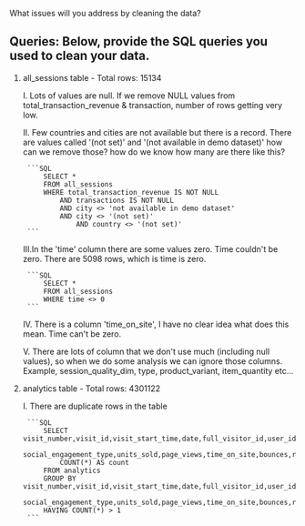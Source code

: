 What issues will you address by cleaning the data?

Queries:
Below, provide the SQL queries you used to clean your data.
----------------------------------------------------------------------------


1) all_sessions table - Total rows: 15134

	I. 	Lots of values are null. If we remove NULL values from total_transaction_revenue & transaction, number of rows getting very low. 
	
	II. Few countries and cities are not available but there is a record. There are values called 
		'(not set)' and '(not available in demo dataset)' how can we remove those? how do we know how many are there like this?

		```SQL
			SELECT *
			FROM all_sessions
			WHERE total_transaction_revenue IS NOT NULL 
				AND transactions IS NOT NULL
				AND city <> 'not available in demo dataset'
				AND city <> '(not set)' 
					AND country <> '(not set)' 
		```
	
	III.In the 'time' column there are some values zero. Time couldn't be zero. There are 5098 rows, which is time is zero. 

		```SQL
			SELECT *
			FROM all_sessions
			WHERE time <> 0
		```
	
	IV. There is a column 'time_on_site', I have no clear idea what does this mean. Time can't be zero. 
	
 	V. 	There are lots of column that we don't use much (including null values), so when we do some analysis we can ignore those columns. 
		Example, session_quality_dim, type, product_variant, item_quantity etc...

3) analytics table - Total rows: 4301122

	I. There are duplicate rows in the table

		```SQL
			SELECT visit_number,visit_id,visit_start_time,date,full_visitor_id,user_id,channel_grouping,
				social_engagement_type,units_sold,page_views,time_on_site,bounces,revenue,unit_price,
				COUNT(*) AS count
			FROM analytics
			GROUP BY visit_number,visit_id,visit_start_time,date,full_visitor_id,user_id,channel_grouping,
				social_engagement_type,units_sold,page_views,time_on_site,bounces,revenue,unit_price
			HAVING COUNT(*) > 1
		```
